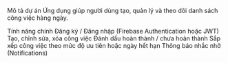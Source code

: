 Mô tả dự án
Ứng dụng giúp người dùng tạo, quản lý và theo dõi danh sách công việc hàng ngày.

Tính năng chính
Đăng ký / Đăng nhập (Firebase Authentication hoặc JWT)
Tạo, chỉnh sửa, xóa công việc
Đánh dấu hoàn thành / chưa hoàn thành
Sắp xếp công việc theo mức độ ưu tiên hoặc ngày hết hạn
Thông báo nhắc nhở (Notifications)

